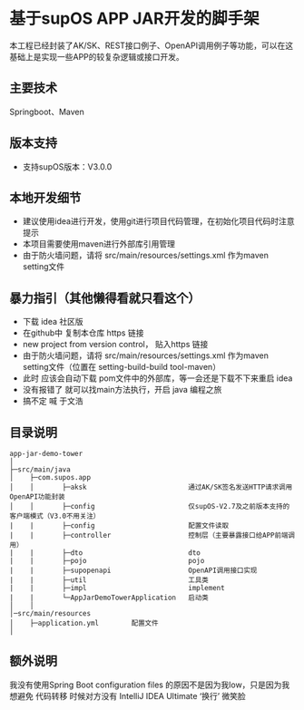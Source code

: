 # 基于supOS APP JAR开发的脚手架
本工程已经封装了AK/SK、REST接口例子、OpenAPI调用例子等功能，可以在这基础上是实现一些APP的较复杂逻辑或接口开发。

## 主要技术
Springboot、Maven

## 版本支持
* 支持supOS版本：V3.0.0

## 本地开发细节
* 建议使用idea进行开发，使用git进行项目代码管理，在初始化项目代码时注意提示
* 本项目需要使用maven进行外部库引用管理
* 由于防火墙问题，请将 src/main/resources/settings.xml 作为maven setting文件

## 暴力指引（其他懒得看就只看这个）
* 下载 idea 社区版
* 在github中 复制本仓库 https 链接
* new project from version control， 贴入https 链接
* 由于防火墙问题，请将 src/main/resources/settings.xml 作为maven setting文件（位置在 setting-build-build tool-maven）
* 此时 应该会自动下载 pom文件中的外部库，等一会还是下载不下来重启 idea
* 没有报错了 就可以找main方法执行，开启 java 编程之旅
* 搞不定 喊 于文浩

## 目录说明
```
app-jar-demo-tower
│ 
├─src/main/java
│    ├─com.supos.app    
│    │       ├─aksk                         通过AK/SK签名发送HTTP请求调用OpenAPI功能封装
│    │       ├─config                       仅supOS-V2.7及之前版本支持的客户端模式（V3.0不用关注）
|    |       ├─config                       配置文件读取 
|    |       ├─controller                   控制层（主要暴露接口给APP前端调用）
|    |       ├─dto                          dto
|    |       ├─pojo                         pojo
|    |       ├─supopenapi                   OpenAPI调用接口实现
|    |       ├─util                         工具类
|    |       ├─impl                         implement
|    |       └─AppJarDemoTowerApplication   启动类
│    │ 
│─src/main/resources 
│    ├─application.yml        配置文件
│ 
```

## 额外说明
我没有使用Spring Boot configuration files 的原因不是因为我low，只是因为我想避免 代码转移 时候对方没有 IntelliJ IDEA Ultimate ‘换行’
微笑脸